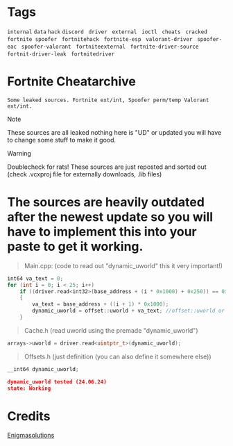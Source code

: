 
# Tags
```internal```
```data```
```hack```
```discord ```
```driver ```
```external ```
```ioctl ```
```cheats ```
```cracked ```
```fortnite spoofer ```
```fortnitehack ```
```fortnite-esp ```
```valorant-driver ```
```spoofer-eac ```
```spoofer-valorant ```
```fortniteexternal ```
```fortnite-driver-source ```
```fortnit-driver-leak ```
```fortnitedriver```

# Fortnite Cheatarchive

```
Some leaked sources. Fortnite ext/int, Spoofer perm/temp Valorant ext/int.
```
> [!Note]
> These sources are all leaked nothing here is "UD" or updated you will have to change some stuff to make it good.
 
> [!Warning]
> Doublecheck for rats! These sources are just reposted and sorted out (check .vcxproj file for externally downloads, .lib files)

# The sources are heavily outdated after the newest update so you will have to implement this into your paste to get it working.
> Main.cpp: (code to read out "dynamic_uworld" this it very important!)
```c++
int64 va_text = 0;
for (int i = 0; i < 25; i++)
	if ((driver.read<int32>(base_address + (i * 0x1000) + 0x250)) == 0x260E020B)
	{
		va_text = base_address + ((i + 1) * 0x1000);
		dynamic_uworld = offset::uworld + va_text; //offset::uworld or 0x129DEDD8 (19.06.24)
	}
```

> Cache.h (read uworld using the premade "dynamic_uworld")
```c++
arrays->uworld = driver.read<uintptr_t>(dynamic_uworld);
```

> Offsets.h (just definition (you can also define it somewhere else))
```c++
__int64 dynamic_uworld;
```

```json
dynamic_uworld tested (24.06.24)
state: Working
```

# Credits 

[Enigmasolutions](https://discord.gg/V6uAKyu4KP)








